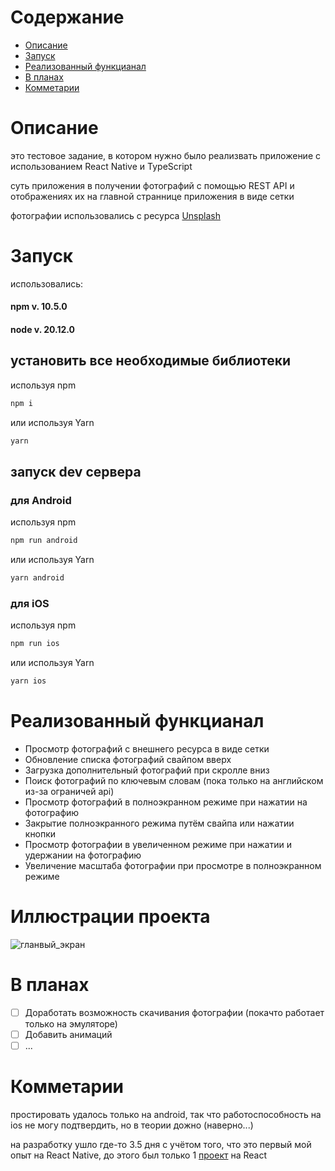 
# Содержание

- [Описание](#описание)
- [Запуск](#запуск)
- [Реализованный функцианал](#реализованный-функцианал)
- [В планах](#в-планах)
- [Комметарии](#комметарии)

# Описание

это тестовое задание, в котором нужно было реализвать приложение с использованием React Native и TypeScript

суть приложения в получении фотографий с помощью REST API и отображениях их на главной страннице приложения в виде сетки

фотографии использовались с ресурса [Unsplash](https://unsplash.com/)

# Запуск

использовались:

#### npm v. 10.5.0

#### node v. 20.12.0

## установить все необходимые библиотеки

используя npm
```bash
npm i
```
или используя Yarn
```bash
yarn
```
## запуск dev сервера

### для Android

используя npm
```bash
npm run android
```
или используя Yarn
```bash
yarn android
```

### для iOS

используя npm
```bash
npm run ios
```
или используя Yarn
```bash
yarn ios
```

# Реализованный функцианал

- Просмотр фотографий с внешнего ресурса в виде сетки
- Обновление списка фотографий свайпом вверх
- Загрузка дополнительный фотографий при скролле вниз
- Поиск фотографий по ключевым словам (пока только на английском из-за ограничей api) 
- Просмотр фотографий в полноэкранном режиме при нажатии на фотографию
- Закрытие полноэкранного режима путём свайпа или нажатии кнопки
- Просмотр фотографии в увеличенном режиме при нажатии и удержании на фотографию
- Увеличение масштаба фотографии при просмотре в полноэкранном режиме

# Иллюстрации проекта

![гланвый_экран](/TestProject/readmeImg/1.jpg)


# В планах
- [ ] Доработать возможность скачивания фотографии (покачто работает только на эмуляторе)
- [ ] Добавить анимаций
- [ ] ...

# Комметарии

простировать удалось только на android, так что работоспособность на ios не могу подтвердить, но в теории дожно (наверно...)

на разработку ушло где-то 3.5 дня с учётом того, что это первый мой опыт на React Native, до этого был только 1 [проект](https://github.com/kopch02/goodline_demo_day_react) на React
